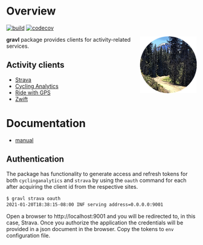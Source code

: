 # Overview

[![build](https://github.com/bzimmer/gravl/actions/workflows/build.yaml/badge.svg)](https://github.com/bzimmer/gravl)
[![codecov](https://codecov.io/gh/bzimmer/gravl/branch/master/graph/badge.svg?token=KIPOKXLNFM)](https://codecov.io/gh/bzimmer/gravl)

<img src="docs/images/gravl.png" width="150" alt="gravl logo" align="right">

**gravl** package provides clients for activity-related services.

## Activity clients
* [Strava](https://strava.com)
* [Cycling Analytics](https://www.cyclinganalytics.com/)
* [Ride with GPS](https://ridewithgps.com)
* [Zwift](https://zwift.com)

# Documentation

* [manual](docs/commands.md)

## Authentication

The package has functionality to generate access and refresh tokens for both `cyclinganalytics` and `strava` by using the `oauth` command for each after acquiring the client id from the respective sites.

```sh
$ gravl strava oauth
2021-01-20T18:38:15-08:00 INF serving address=0.0.0.0:9001
```

Open a browser to http://localhost:9001 and you will be redirected to, in this case, Strava. Once you authorize the application the credentials will be provided in a json document in the browser. Copy the tokens to `env` configuration file.
